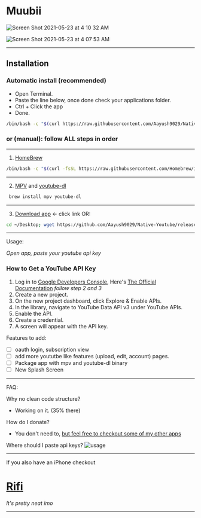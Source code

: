 # Muubii

![Screen Shot 2021-05-23 at 4 10 32 AM](https://user-images.githubusercontent.com/43297314/119253059-55d10580-bb7d-11eb-9beb-fd4453ada82a.png)

![Screen Shot 2021-05-23 at 4 07 53 AM](https://user-images.githubusercontent.com/43297314/119253119-aa748080-bb7d-11eb-9aa2-756b8d81b83e.png)

---

## Installation 

### Automatic install (recommended)
 - Open Terminal. 
 - Paste the line below, once done check your applications folder.
 - Ctrl + Click the app 
 - Done.
 
```bash
/bin/bash -c "$(curl https://raw.githubusercontent.com/Aayush9029/Native-Youtube/main/install.sh)"
```

### or (manual): follow ALL steps in order

---

1. [HomeBrew](https://brew.sh)
```bash 
/bin/bash -c "$(curl -fsSL https://raw.githubusercontent.com/Homebrew/install/HEAD/install.sh)"
```

---

2. [MPV](https://formulae.brew.sh/formula/mpv) and [youtube-dl](https://formulae.brew.sh/formula/youtube-dl)
```bash 
 brew install mpv youtube-dl
 ```

---
  
3. [Download app](https://github.com/Aayush9029/Native-Youtube/releases/download/v0.02/Native.Youtube.app.zip) <- click link OR:
```bash
cd ~/Desktop; wget https://github.com/Aayush9029/Native-Youtube/releases/download/v0.02/Muubii.app.zip
```
  
---
  
Usage:

*Open app, paste your youtube api key*
  
 ### How to Get a YouTube API Key
 
1. Log in to [Google Developers Console](https://console.developers.google.com/), Here's [The Official Documentation](https://developers.google.com/youtube/v3/getting-started#before-you-start) *follow step 2 and 3*
2. Create a new project.
3. On the new project dashboard, click Explore & Enable APIs.
4. In the library, navigate to YouTube Data API v3 under YouTube APIs.
5. Enable the API.
6. Create a credential.
7. A screen will appear with the API key.


Features to add:

- [ ] oauth login, subscription view
- [ ] add more yoututbe like features (upload, edit, account) pages.
- [ ] Package app with mpv and youtube-dl binary
- [ ] New Splash Screen

---

FAQ: 

Why no clean code structure?
 - Working on it. (35% there)
 
How do I donate?
- You don't need to, [but feel free to checkout some of my other apps](https://apps.apple.com/ca/developer/aayush-pokharel/id1532440924)

Where should I paste api keys?
![usage](https://user-images.githubusercontent.com/43297314/119250560-d805fd80-bb6e-11eb-99ad-a489535933a2.png)


---
If you also have an iPhone checkout
# [Rifi](https://aayush9029.github.io/RifiApp/)

*It's pretty neat imo*

---

